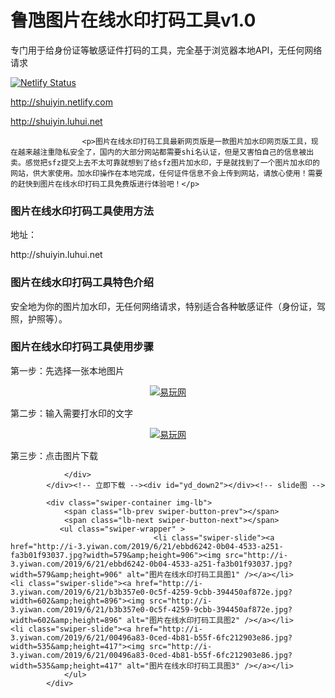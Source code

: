 # 鲁虺图片在线水印打码工具v1.0

专门用于给身份证等敏感证件打码的工具，完全基于浏览器本地API，无任何网络请求


[![Netlify Status](https://api.netlify.com/api/v1/badges/d6404890-de48-4d04-bb3c-674677490ce9/deploy-status)](https://app.netlify.com/sites/shuiyin/deploys)

http://shuiyin.netlify.com

http://shuiyin.luhui.net


                    <p>图片在线水印打码工具最新网页版是一款图片加水印网页版工具，现在越来越注重隐私安全了，国内的大部分网站都需要shi名认证，但是又害怕自己的信息被出卖。感觉把sfz提交上去不太可靠就想到了给sfz图片加水印，于是就找到了一个图片加水印的网站，供大家使用。加水印操作在本地完成，任何证件信息不会上传到网站，请放心使用！需要的赶快到图片在线水印打码工具免费版进行体验吧！</p>

<h3>图片在线水印打码工具使用方法</h3>

<p>地址：</p>

<p>http://shuiyin.luhui.net</p>

<h3>图片在线水印打码工具特色介绍</h3>

<p>安全地为你的图片加水印，无任何网络请求，特别适合各种敏感证件（身份证，驾照，护照等）。</p>

<h3>图片在线水印打码工具使用步骤</h3>

<p>第一步：先选择一张本地图片</p>

<p style="text-align: center;"><a href="http://i-3.yiwan.com/2019/6/21/9721a356-5991-458d-927c-6eaaafb6879b.jpg?width=602&amp;height=896" target="_blank"><img alt="易玩网" src="http://i-3.yiwan.com/2019/6/21/KDYwMHgp/9721a356-5991-458d-927c-6eaaafb6879b.jpg?width=602&amp;height=896" /></a></p>

<p>第二步：输入需要打水印的文字</p>

<p style="text-align: center;"><a href="http://i-3.yiwan.com/2019/6/21/600dd907-deb2-40d6-8727-694add95ede1.jpg?width=579&amp;height=906" target="_blank"><img alt="易玩网" src="http://i-3.yiwan.com/2019/6/21/KDYwMHgp/600dd907-deb2-40d6-8727-694add95ede1.jpg?width=579&amp;height=906" /></a></p>

<p>第三步：点击图片下载</p>

                    
                </div>
            </div><!-- 立即下载 --><div id="yd_down2"></div><!-- slide图 -->

            <div class="swiper-container img-lb">
                <span class="lb-prev swiper-button-prev"></span>
                <span class="lb-next swiper-button-next"></span>
               <ul class="swiper-wrapper" >
                                    <li class="swiper-slide"><a href="http://i-3.yiwan.com/2019/6/21/ebbd6242-0b04-4533-a251-fa3b01f93037.jpg?width=579&amp;height=906"><img src="http://i-3.yiwan.com/2019/6/21/ebbd6242-0b04-4533-a251-fa3b01f93037.jpg?width=579&amp;height=906" alt="图片在线水印打码工具图1" /></a></li>                                    <li class="swiper-slide"><a href="http://i-3.yiwan.com/2019/6/21/b3b357e0-0c5f-4259-9cbb-394450af872e.jpg?width=602&amp;height=896"><img src="http://i-3.yiwan.com/2019/6/21/b3b357e0-0c5f-4259-9cbb-394450af872e.jpg?width=602&amp;height=896" alt="图片在线水印打码工具图2" /></a></li>                                    <li class="swiper-slide"><a href="http://i-3.yiwan.com/2019/6/21/00496a83-0ced-4b81-b55f-6fc212903e86.jpg?width=535&amp;height=417"><img src="http://i-3.yiwan.com/2019/6/21/00496a83-0ced-4b81-b55f-6fc212903e86.jpg?width=535&amp;height=417" alt="图片在线水印打码工具图3" /></a></li>
                </ul>
            </div>
